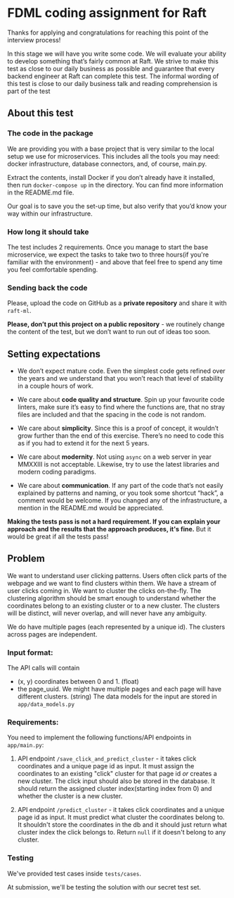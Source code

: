 # FDML coding assignment for Raft

Thanks for applying and congratulations for reaching this point of the interview process!

In this stage we will have you write some code. We will evaluate your ability to develop something that’s fairly common at Raft. We strive to make this test as close to our daily business as possible and guarantee that every backend engineer at Raft can complete this test. The informal wording of this test is close to our daily business talk and reading comprehension is part of the test

## About this test

### The code in the package
We are providing you with a base project that is very similar to the local setup we use for microservices. This includes all the tools you may need: docker infrastructure, database connectors, and, of course, main.py.

Extract the contents, install Docker if you don’t already have it installed, then run `docker-compose up` in the directory. You can find more information in the README.md file.

Our goal is to save you the set-up time, but also verify that you’d know your way within our infrastructure.

### How long it should take
The test includes 2 requirements. Once you manage to start the base microservice, we expect the tasks to take two to three hours(if you're familiar with the environment) - and above that feel free to spend any time you feel comfortable spending.


### Sending back the code
Please, upload the code on GitHub as a **private repository** and share it with `raft-ml`.

**Please, don’t put this project on a public repository** - we routinely change the content of the test, but we don’t want to run out of ideas too soon.


## Setting expectations
- We don’t expect mature code. Even the simplest code gets refined over the years and we understand that you won’t reach that level of stability in a couple hours of work.


- We care about **code quality and structure**. Spin up your favourite code linters, make sure it’s easy to find where the functions are, that no stray files are included and that the spacing in the code is not random.


- We care about **simplicity**. Since this is a proof of concept, it wouldn’t grow further than the end of this exercise. There’s no need to code this as if you had to extend it for the next 5 years.


- We care about **modernity**. Not using `async` on a web server in year MMXXIII is not acceptable. Likewise, try to use the latest libraries and modern coding paradigms.


- We care about **communication**. If any part of the code that’s not easily explained by patterns and naming, or you took some shortcut “hack”, a comment would be welcome. If you changed any of the infrastructure, a mention in the README.md would be appreciated.


**Making the tests pass is not a hard requirement. If you can explain your approach and the results that the approach produces, it's fine.** But it would be great if all the tests pass!


## Problem
We want to understand user clicking patterns. Users often click parts of the webpage and we want to find clusters within them.
We have a stream of user clicks coming in. We want to cluster the clicks on-the-fly. The clustering algorithm should be smart enough to understand whether the coordinates belong to an existing cluster or to a new cluster. The clusters will be distinct, will never overlap, and will never have any ambiguity.


We do have multiple pages (each represented by a unique id). The clusters across pages are independent.

### Input format:
The API calls will contain
- (x, y) coordinates between 0 and 1. (float)
- the page_uuid. We might have multiple pages and each page will have different clusters. (string)
The data models for the input are stored in `app/data_models.py`

### Requirements:
You need to implement the following functions/API endpoints in `app/main.py`:

1. API endpoint `/save_click_and_predict_cluster` - it takes click coordinates and a unique page id as input. It must assign the coordinates to an existing "click" cluster for that page id *or* creates a new cluster. The click input should also be stored in the database. It should return the assigned cluster index(starting index from 0) and whether the cluster is a new cluster.

2. API endpoint `/predict_cluster` - it takes click coordinates and a unique page id as input. It must predict what cluster the coordinates belong to. It shouldn't store the coordinates in the db and it should just return what cluster index the click belongs to. Return `null` if it doesn't belong to any cluster.
<!-- 3. API endpoint `/get_best_cluster_api` - it accepts a unique page id and returns the cluster with maximum number of clicks -->


### Testing
We've provided test cases inside `tests/cases`.

At submission, we'll be testing the solution with our secret test set.
